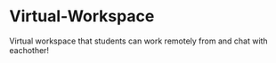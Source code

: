 # Virtual-Workspace
Virtual workspace that students can work remotely from and chat with eachother!
